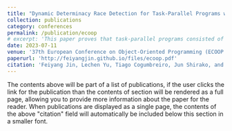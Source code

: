 ```yaml
---
title: "Dynamic Determinacy Race Detection for Task-Parallel Programs with Promises"
collection: publications
category: conferences
permalink: /publication/ecoop
# excerpt: 'This paper proves that task-parallel programs consisted of promises is guranteed to be deterministic i'
date: 2023-07-11
venue: '37th European Conference on Object-Oriented Programming (ECOOP 2023)'
paperurl: 'http://feiyangjin.github.io/files/ecoop.pdf'
citation: 'Feiyang Jin, Lechen Yu, Tiago Cogumbreiro, Jun Shirako, and Vivek Sarkar. Dynamic Determinacy Race Detection for Task-Parallel Programs with Promises. In 37th European Conference on Object-Oriented Programming (ECOOP 2023). Leibniz International Proceedings in Informatics (LIPIcs), Volume 263, pp. 13:1-13:30, Schloss Dagstuhl – Leibniz-Zentrum für Informatik (2023) https://doi.org/10.4230/LIPIcs.ECOOP.2023.13'
---
```


The contents above will be part of a list of publications, if the user clicks the link for the publication than the contents of section will be rendered as a full page, allowing you to provide more information about the paper for the reader. When publications are displayed as a single page, the contents of the above "citation" field will automatically be included below this section in a smaller font.
